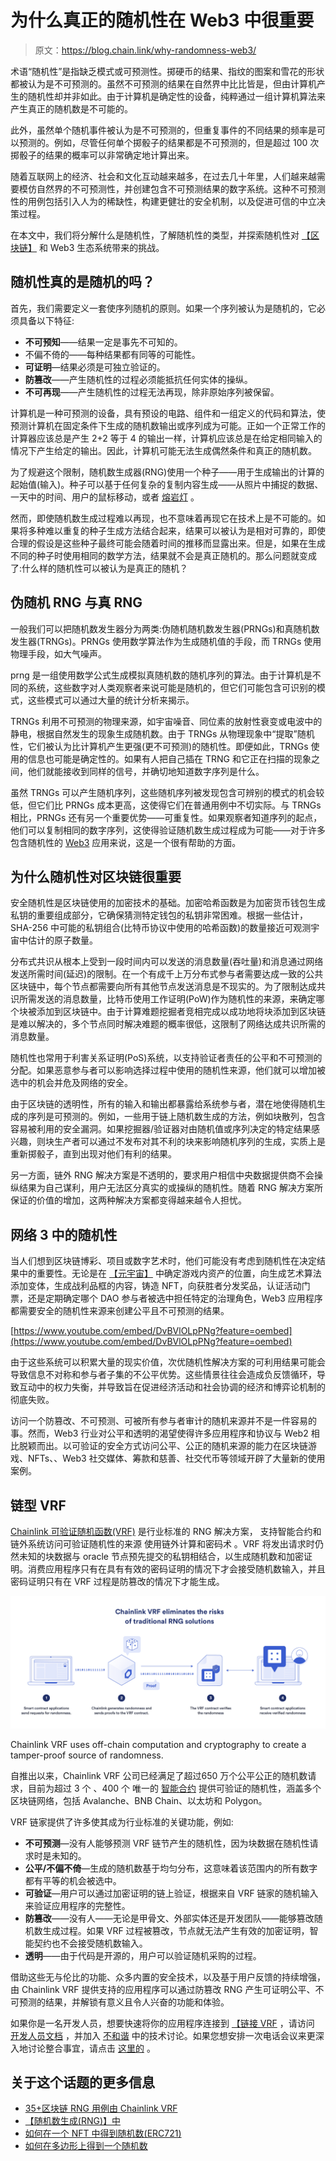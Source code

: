 # 为什么真正的随机性在 Web3 中很重要

> 原文：<https://blog.chain.link/why-randomness-web3/>

术语“随机性”是指缺乏模式或可预测性。掷硬币的结果、指纹的图案和雪花的形状都被认为是不可预测的。虽然不可预测的结果在自然界中比比皆是，但由计算机产生的随机性却并非如此。由于计算机是确定性的设备，纯粹通过一组计算机算法来产生真正的随机数是不可能的。

此外，虽然单个随机事件被认为是不可预测的，但重复事件的不同结果的频率是可以预测的。例如，尽管任何单个掷骰子的结果都是不可预测的，但是超过 100 次掷骰子的结果的概率可以非常确定地计算出来。

随着互联网上的经济、社会和文化互动越来越多，在过去几十年里，人们越来越需要模仿自然界的不可预测性，并创建包含不可预测结果的数字系统。这种不可预测性的用例包括引入人为的稀缺性，构建更健壮的安全机制，以及促进可信的中立决策过程。

在本文中，我们将分解什么是随机性，了解随机性的类型，并探索随机性对 [【区块链】](https://blog.chain.link/what-is-blockchain/) 和 Web3 生态系统带来的挑战。

## 随机性真的是随机的吗？

首先，我们需要定义一套使序列随机的原则。如果一个序列被认为是随机的，它必须具备以下特征:

*   **不可预知**——结果一定是事先不可知的。
*   不偏不倚的——每种结果都有同等的可能性。
*   **可证明**—结果必须是可独立验证的。
*   **防篡改**——产生随机性的过程必须能抵抗任何实体的操纵。
*   **不可再现**——产生随机性的过程无法再现，除非原始序列被保留。

计算机是一种可预测的设备，具有预设的电路、组件和一组定义的代码和算法，使预测计算机在固定条件下生成的随机数输出或序列成为可能。正如一个正常工作的计算器应该总是产生 2+2 等于 4 的输出一样，计算机应该总是在给定相同输入的情况下产生给定的输出。因此，计算机可能无法生成偶然条件和真正的随机数。

为了规避这个限制，随机数生成器(RNG)使用一个种子——用于生成输出的计算的起始值(输入)。种子可以基于任何复杂的复制内容生成——从照片中捕捉的数据、一天中的时间、用户的鼠标移动，或者 [熔岩灯](https://en.wikipedia.org/wiki/Lavarand) 。

然而，即使随机数生成过程难以再现，也不意味着再现它在技术上是不可能的。如果将多种难以重复的种子生成方法结合起来，结果可以被认为是相对可靠的，即使合理的假设是这些种子最终可能会随着时间的推移而显露出来。但是，如果在生成不同的种子时使用相同的数学方法，结果就不会是真正随机的。那么问题就变成了:什么样的随机性可以被认为是真正的随机？

## 伪随机 RNG 与真 RNG

一般我们可以把随机数发生器分为两类:伪随机随机数发生器(PRNGs)和真随机数发生器(TRNGs)。PRNGs 使用数学算法作为生成随机值的手段，而 TRNGs 使用物理手段，如大气噪声。

prng 是一组使用数学公式生成模拟真随机数的随机序列的算法。由于计算机是不同的系统，这些数字对人类观察者来说可能是随机的，但它们可能包含可识别的模式，这些模式可以通过大量的统计分析来揭示。

TRNGs 利用不可预测的物理来源，如宇宙噪音、同位素的放射性衰变或电波中的静电，根据自然发生的现象生成随机数。由于 TRNGs 从物理现象中“提取”随机性，它们被认为比计算机产生更强(更不可预测)的随机性。即便如此，TRNGs 使用的信息也可能是确定性的。如果有人把自己插在 TRNG 和它正在扫描的现象之间，他们就能接收到同样的信号，并确切地知道数字序列是什么。

虽然 TRNGs 可以产生随机序列，这些随机序列被发现包含可辨别的模式的机会较低，但它们比 PRNGs 成本更高，这使得它们在普通用例中不切实际。与 TRNGs 相比，PRNGs 还有另一个重要优势——可重复性。如果观察者知道序列的起点，他们可以复制相同的数字序列，这使得验证随机数生成过程成为可能——对于许多包含随机性的 [Web3](https://chain.link/education/web3) 应用来说，这是一个很有帮助的方面。

## 为什么随机性对区块链很重要

安全随机性是区块链使用的加密技术的基础。加密哈希函数是为加密货币钱包生成私钥的重要组成部分，它确保猜测特定钱包的私钥非常困难。根据一些估计，SHA-256 中可能的私钥组合(比特币协议中使用的哈希函数)的数量接近可观测宇宙中估计的原子数量。

分布式共识从根本上受到一段时间内可以发送的消息数量(吞吐量)和消息通过网络发送所需时间(延迟)的限制。在一个有成千上万分布式参与者需要达成一致的公共区块链中，每个节点都需要向所有其他节点发送消息是不现实的。为了限制达成共识所需发送的消息数量，比特币使用工作证明(PoW)作为随机性的来源，来确定哪个块被添加到区块链中。由于计算难题挖掘者竞相完成以成功地将块添加到区块链是难以解决的，多个节点同时解决难题的概率很低，这限制了网络达成共识所需的消息数量。

随机性也常用于利害关系证明(PoS)系统，以支持验证者责任的公平和不可预测的分配。如果恶意参与者可以影响选择过程中使用的随机性来源，他们就可以增加被选中的机会并危及网络的安全。

由于区块链的透明性，所有的输入和输出都暴露给系统参与者，潜在地使得随机生成的序列是可预测的。例如，一些用于链上随机数生成的方法，例如块散列，包含容易被利用的安全漏洞。如果挖掘器/验证器对由随机值或序列决定的特定结果感兴趣，则块生产者可以通过不发布对其不利的块来影响随机序列的生成，实质上是重新掷骰子，直到出现对他们有利的结果。

另一方面，链外 RNG 解决方案是不透明的，要求用户相信中央数据提供商不会操纵结果为自己谋利，用户无法区分真实的或操纵的随机性。随着 RNG 解决方案所保证的价值的增加，这两种解决方案都变得越来越令人担忧。

## 网络 3 中的随机性

当人们想到区块链博彩、[](https://chain.link/education/nfts)项目或数字艺术时，他们可能没有考虑到随机性在决定结果中的重要性。无论是在 [【元宇宙】](https://chain.link/education/metaverse) 中确定游戏内资产的位置，向生成艺术算法添加变体，生成战利品框的内容，铸造 NFT，向获胜者分发奖品，认证活动门票，还是定期确定哪个 DAO 参与者被选中担任特定的治理角色，Web3 应用程序都需要安全的随机性来源来创建公平且不可预测的结果。

[https://www.youtube.com/embed/DvBVlOLpPNg?feature=oembed](https://www.youtube.com/embed/DvBVlOLpPNg?feature=oembed)

由于这些系统可以积累大量的现实价值，次优随机性解决方案的可利用结果可能会导致信息不对称和参与者子集的不公平优势。这些情景往往会造成负反馈循环，导致互动中的权力失衡，并导致旨在促进经济活动和社会协调的经济和博弈论机制的彻底失败。

访问一个防篡改、不可预测、可被所有参与者审计的随机来源并不是一件容易的事。然而，Web3 行业对公平和透明的渴望使得许多应用程序和协议与 Web2 相比脱颖而出。以可验证的安全方式访问公平、公正的随机来源的能力在区块链游戏、NFTs、[](https://blog.chain.link/how-chainlink-powers-decentralized-governance/)、Web3 社交媒体、筹款和慈善、社交代币等领域开辟了大量新的使用案例。

## 链型 VRF

[Chainlink 可验证随机函数(VRF)](https://chain.link/chainlink-vrf) 是行业标准的 RNG 解决方案， 支持智能合约和链外系统访问可验证随机性的来源 使用链外计算和密码术 。VRF 将发出请求时仍然未知的块数据与 oracle 节点预先提交的私钥相结合，以生成随机数和加密证明。消费应用程序只有在具有有效的密码证明的情况下才会接受随机数输入，并且密码证明只有在 VRF 过程是防篡改的情况下才能生成。

![Diagram showing how Chainlink VRF creates a tamper-proof source of randomness](img/0bab78b879b526bd84d26048ba0b4a59.png)

<figcaption id="caption-attachment-3923" class="wp-caption-text">Chainlink VRF uses off-chain computation and cryptography to create a tamper-proof source of randomness.</figcaption>



自推出以来，Chainlink VRF 公司已经满足了超过650 万个公平公正的随机数请求，目前为超过 3 个 、400 个 唯一的 [智能合约](https://chain.link/education/smart-contracts) 提供可验证的随机性，涵盖多个区块链网络，包括 Avalanche、BNB Chain、以太坊和 Polygon。

VRF 链家提供了许多使其成为行业标准的关键功能，例如:

*   **不可预测**—没有人能够预测 VRF 链节产生的随机性，因为块数据在随机性请求时是未知的。
*   **公平/不偏不倚**—生成的随机数基于均匀分布，这意味着该范围内的所有数字都有平等的机会被选中。
*   **可验证**—用户可以通过加密证明的链上验证，根据来自 VRF 链家的随机输入来验证应用程序的完整性。
*   **防篡改**——没有人——无论是甲骨文、外部实体还是开发团队——能够篡改随机数生成过程。如果 VRF 过程被篡改，节点就无法产生有效的加密证明，智能契约也不会接受随机数输入。
*   **透明**——由于代码是开源的，用户可以验证随机采购的过程。

借助这些无与伦比的功能、众多内置的安全技术，以及基于用户反馈的[](https://blog.chain.link/vrf-v2-mainnet-launch/)持续增强，由 Chainlink VRF 提供支持的应用程序可以通过防篡改 RNG 产生可证明公平、不可预测的结果，并解锁有意义且令人兴奋的功能和体验。

如果你是一名开发人员，想要快速将你的应用程序连接到 [【链接 VRF](https://chain.link/solutions/chainlink-vrf) ，请访问 [开发人员文档](https://docs.chain.link/docs/chainlink-vrf/) ，并加入 [不和谐](https://discordapp.com/invite/aSK4zew) 中的技术讨论。如果您想安排一次电话会议来更深入地讨论整合事宜，请点击 [这里的](https://chainlinkcommunity.typeform.com/to/OYQO67EF?page=announcement) 。

## 关于这个话题的更多信息

*   [35+区块链 RNG 用例由 Chainlink VRF](https://blog.chain.link/blockchain-rng-use-cases-enabled-by-chainlink-vrf/)
*   [【随机数生成(RNG)】中](https://blog.chain.link/random-number-generation-solidity/)
*   [如何在一个 NFT 中得到随机数(ERC721)](https://blog.chain.link/random-numbers-nft-erc721/)
*   [如何在多边形上得到一个随机数](https://blog.chain.link/how-to-get-a-random-number-on-polygon/)